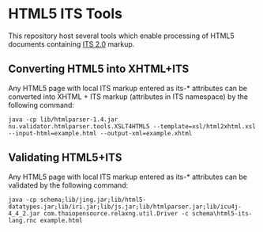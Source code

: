 HTML5 ITS Tools
===============

This repository host several tools which enable processing of HTML5
documents containing [ITS 2.0](http://www.w3.org/TR/its20/) markup.


Converting HTML5 into XHTML+ITS
-------------------------------

Any HTML5 page with local ITS markup entered as its-* attributes can
be converted into XHTML + ITS markup (attributes in ITS namespace) by
the following command:

    java -cp lib/htmlparser-1.4.jar nu.validator.htmlparser.tools.XSLT4HTML5 --template=xsl/html2xhtml.xsl --input-html=example.html --output-xml=example.xhtml


Validating HTML5+ITS
--------------------

Any HTML5 page with local ITS markup entered as its-* attributes can
be validated by the following command:

    java -cp schema;lib/jing.jar;lib/html5-datatypes.jar;lib/iri.jar;lib/js.jar;lib/htmlparser.jar;lib/icu4j-4_4_2.jar com.thaiopensource.relaxng.util.Driver -c schema\html5-its-lang.rnc example.html

